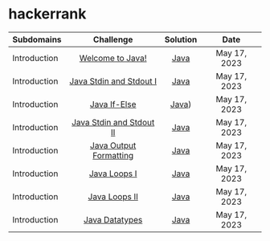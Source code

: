 # hackerrank

| Subdomains | Challenge | Solution | Date
| :---- | :----: | :----: | :----: |
| Introduction | [Welcome to Java!](https://www.hackerrank.com/challenges/welcome-to-java)| [Java](https://github.com/aillos/hackerrank/blob/master/src/WelcomeToJava.java) | May 17, 2023
| Introduction | [Java Stdin and Stdout I](https://www.hackerrank.com/challenges/java-stdin-and-stdout-1)| [Java](https://github.com/aillos/hackerrank/blob/master/src/JavaStdinAndStdoutI.java) | May 17, 2023
| Introduction | [Java If-Else](https://www.hackerrank.com/challenges/java-if-else)| [Java](https://github.com/aillos/hackerrank/blob/master/src/JavaIfElse.java)) | May 17, 2023
| Introduction | [Java Stdin and Stdout II](https://www.hackerrank.com/challenges/java-stdin-stdout)| [Java](https://github.com/aillos/hackerrank/blob/master/src/JavaStdinAndStdoutII.java) | May 17, 2023
| Introduction | [Java Output Formatting](https://www.hackerrank.com/challenges/java-output-formatting)| [Java](https://github.com/aillos/hackerrank/blob/master/src/JavaOutputFormatting.java) | May 17, 2023
| Introduction | [Java Loops I](https://www.hackerrank.com/challenges/java-loops-i)| [Java](https://github.com/aillos/hackerrank/blob/master/src/JavaLoopsI.java) | May 17, 2023
| Introduction | [Java Loops II](https://www.hackerrank.com/challenges/java-loops)| [Java](https://github.com/aillos/hackerrank/blob/master/src/JavaLoopsII.java) | May 17, 2023
| Introduction | [Java Datatypes](https://www.hackerrank.com/challenges/java-datatypes)| [Java](https://github.com/aillos/hackerrank/blob/master/src/JavaDatatypes.java) | May 17, 2023
